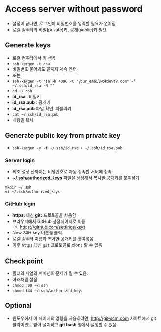 # Access server without password
* 설정이 끝나면, 로그인에 비밀번호를 입력할 필요가 없어짐
* 로컬 컴퓨터의 비밀(private)키, 공개(public)키 필요

## Generate keys
* 로컬 컴퓨터에서 키 생성
* `ssh-keygen -t rsa`
* 비밀번호 물어봐도 끝까지 계속 엔터
* 또는,
* `ssh-keygen -t rsa -b 4096 -C "your_email@okdevtv.com" -f ~/.ssh/id_rsa -N ""`
* `cd ~/.ssh`
* **id_rsa** : 비밀키
* **id_rsa.pub** : 공개키
* **id_rsa.pub** 파일 확인. 퍼블릭키
* `cat ~/.ssh/id_rsa.pub`
* 내용을 복사

## Generate public key from private key
* `ssh-keygen -y -f ~/.ssh/id_rsa > ~/.ssh/id_rsa.pub`

### Server login
* 최초 설정 전까지는 비밀번호로 자동 접속할 서버에 접속
* **~/.ssh/authorized_keys** 파일을 생성해서 복사한 공개키를 붙여넣기
```
mkdir ~/.ssh
vi ~/.ssh/authorized_keys
```

### GitHub login
* **https:** 대신 **git:** 프로토콜을 사용함
* 브라우저에서 GitHub 설정페이지로 이동
  * https://github.com/settings/keys
* New SSH key 버튼을 클릭
* 로컬 컴퓨터 이름과 복사한 공개키를 붙여넣음
* 이후 `https` 대신 `git` 프로토콜로 clone 할 수 있음

## Check point
* 폴더와 파일의 퍼미션이 문제가 될 수 있음.
* 아래처럼 설정
* `chmod 700 ~/.ssh`
* `chmod 644 ~/.ssh/authorized_keys`

## Optional
* 윈도우에서 이 페이지의 명령을 사용하려면, http://git-scm.com 사이트에서 git 클라이언트 받아 설치하고 **git bash** 창에서 실행할 수 있음.

